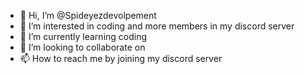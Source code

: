 - 👋 Hi, I’m @Spideyezdevolpement
- 👀 I’m interested in coding and more members in my discord server
- 🌱 I’m currently learning coding
- 💞️ I’m looking to collaborate on 
- 📫 How to reach me by joining my discord server 

<!---
Spideyezdevolpement/Spideyezdevolpement is a ✨ special ✨ repository because its `README.md` (this file) appears on your GitHub profile.
You can click the Preview link to take a look at your changes.
--->
